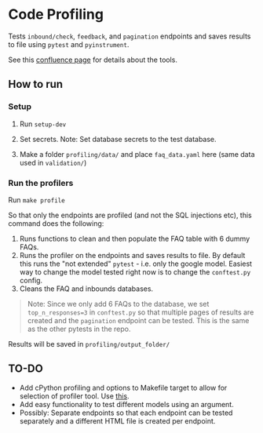 # Code Profiling

Tests `inbound/check`, `feedback`, and `pagination` endpoints and saves results to file using `pytest` and `pyinstrument`.

See this [confluence page](https://idinsight.atlassian.net/wiki/spaces/PD/pages/2055798825/Code+Profiling+Tools) for details about the tools.

## How to run

### Setup

1. Run `setup-dev`

2. Set secrets. Note: Set database secrets to the test database.

3. Make a folder `profiling/data/` and place `faq_data.yaml` here (same data used in `validation/`)

### Run the profilers

Run `make profile`

So that only the endpoints are profiled (and not the SQL injections etc), this command does the following:

1. Runs functions to clean and then populate the FAQ table with 6 dummy FAQs.
2. Runs the profiler on the endpoints and saves results to file. By default this runs the "not extended" `pytest` - i.e. only the google model. Easiest way to change the model tested right now is to change the `conftest.py` config.
3. Cleans the FAQ and inbounds databases.

> Note: Since we only add 6 FAQs to the database, we set `top_n_responses=3` in `conftest.py` so that multiple pages of results are created and the `pagination` endpoint can be tested. This is the same as the other pytests in the repo.

Results will be saved in `profiling/output_folder/`

## TO-DO

- Add cPython profiling and options to Makefile target to allow for selection of profiler tool. Use [this](https://stackoverflow.com/a/2826068).
- Add easy functionality to test different models using an argument.
- Possibly: Separate endpoints so that each endpoint can be tested separately and a different HTML file is created per endpoint.
